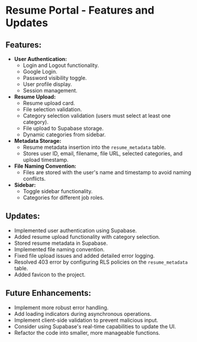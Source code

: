 # Resume Portal - Features and Updates

## Features:

-   **User Authentication:**
    -   Login and Logout functionality.
    -   Google Login.
    -   Password visibility toggle.
    -   User profile display.
    -   Session management.
-   **Resume Upload:**
    -   Resume upload card.
    -   File selection validation.
    -   Category selection validation (users must select at least one category).
    -   File upload to Supabase storage.
    -   Dynamic categories from sidebar.
-   **Metadata Storage:**
    -   Resume metadata insertion into the `resume_metadata` table.
    -   Stores user ID, email, filename, file URL, selected categories, and upload timestamp.
-   **File Naming Convention:**
    -   Files are stored with the user's name and timestamp to avoid naming conflicts.
-   **Sidebar:**
    -   Toggle sidebar functionality.
    -   Categories for different job roles.

## Updates:

-   Implemented user authentication using Supabase.
-   Added resume upload functionality with category selection.
-   Stored resume metadata in Supabase.
-   Implemented file naming convention.
-   Fixed file upload issues and added detailed error logging.
-   Resolved 403 error by configuring RLS policies on the `resume_metadata` table.
-   Added favicon to the project.

## Future Enhancements:

-   Implement more robust error handling.
-   Add loading indicators during asynchronous operations.
-   Implement client-side validation to prevent malicious input.
-   Consider using Supabase's real-time capabilities to update the UI.
-   Refactor the code into smaller, more manageable functions.
